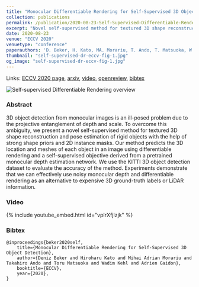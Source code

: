 ```yaml
---
title: "Monocular Differentiable Rendering for Self-Supervised 3D Object Detection"
collection: publications
permalink: /publication/2020-08-23-Self-Supervised-Differentiable-Rendering
excerpt: "Novel self-supervised method for textured 3D shape reconstruction and pose estimation of rigid objects with the help of strong shape priors and 2D instance masks."
date: 2020-08-23
venue: "ECCV 2020"
venuetype: "conference"
paperauthors: 'D. Beker, H. Kato, MA. Morariu, T. Ando, T. Matsuoka, W. Kehl, A. Gaidon'
thumbnail: "self-supervised-dr-eccv-fig-1.jpg"
og_image: "self-supervised-dr-eccv-fig-1.jpg"
---
```


Links: [ECCV 2020 page](https://www.ecva.net/papers/eccv_2020/papers_ECCV/html/3794_ECCV_2020_paper.php), [arxiv](https://arxiv.org/abs/2009.14524), [video](#video), [openreview](https://openreview.net/forum?id=bKuIk86iZS), [bibtex](#bibtex)

![Self-supervised Differentiable Rendering overview](/images/self-supervised-dr-eccv-fig-1.jpg)

### Abstract

3D object detection from monocular images is an ill-posed problem due to the projective entanglement of depth and scale. To overcome this ambiguity, we present a novel self-supervised method for textured 3D shape reconstruction and pose estimation of rigid objects with the help of strong shape priors and 2D instance masks. Our method predicts the 3D location and meshes of each object in an image using differentiable rendering and a self-supervised objective derived from a pretrained monocular depth estimation network. We use the KITTI 3D object detection dataset to evaluate the accuracy of the method. Experiments demonstrate that we can effectively use noisy monocular depth and differentiable rendering as an alternative to expensive 3D ground-truth labels or LiDAR information.


### Video

{% include youtube_embed.html id="vpIrXfjIzjk" %}


### Bibtex

    @inproceedings{beker2020self,
        title={Monocular Differentiable Rendering for Self-Supervised 3D Object Detection},
        author={Deniz Beker and Hiroharu Kato and Mihai Adrian Morariu and Takahiro Ando and Toru Matsuoka and Wadim Kehl and Adrien Gaidon},
        booktitle={ECCV},
        year={2020},
    }

